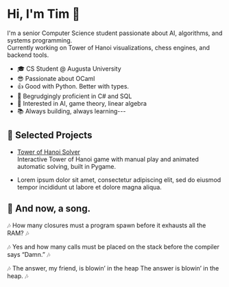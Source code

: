 # Hi, I'm Tim 👋

I'm a senior Computer Science student passionate about AI, algorithms, and systems programming.  
Currently working on Tower of Hanoi visualizations, chess engines, and backend tools.

- 🎓 CS Student @ Augusta University 
- 😎 Passionate about OCaml
- 👍 Good with Python. Better with types.
- 🔧 Begrudgingly proficient in C# and SQL
- 🔭 Interested in AI, game theory, linear algebra
- 📚 Always building, always learning---

## 📌 Selected Projects

- [Tower of Hanoi Solver](https://github.com/papagander/TowerOfHanoi)  
  Interactive Tower of Hanoi game with manual play and animated automatic solving, built in Pygame.
  
- Lorem ipsum dolor sit amet, consectetur adipiscing elit, sed do eiusmod tempor incididunt ut labore et    dolore magna aliqua. 


## 🎵 And now, a song.
🎶 How many closures must a program spawn
before it exhausts all the RAM? 🎶

🎶 Yes and how many calls must be placed on the stack
before the compiler says “Damn.” 🎶

🎶 The answer, my friend, is blowin’ in the heap
The answer is blowin’ in the heap. 🎶
